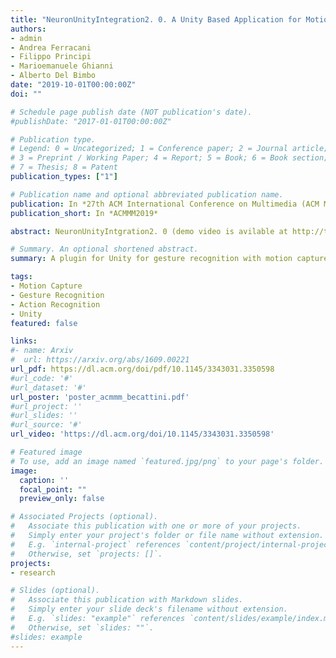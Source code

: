```yaml
---
title: "NeuronUnityIntegration2. 0. A Unity Based Application for Motion Capture and Gesture Recognition"
authors:
- admin
- Andrea Ferracani
- Filippo Principi
- Marioemanuele Ghianni
- Alberto Del Bimbo
date: "2019-10-01T00:00:00Z"
doi: ""

# Schedule page publish date (NOT publication's date).
#publishDate: "2017-01-01T00:00:00Z"

# Publication type.
# Legend: 0 = Uncategorized; 1 = Conference paper; 2 = Journal article;
# 3 = Preprint / Working Paper; 4 = Report; 5 = Book; 6 = Book section;
# 7 = Thesis; 8 = Patent
publication_types: ["1"]

# Publication name and optional abbreviated publication name.
publication: In *27th ACM International Conference on Multimedia (ACM MM) 2019 Demo*
publication_short: In *ACMMM2019*

abstract: NeuronUnityIntgration2. 0 (demo video is avilable at http://tiny. cc/u1lz6y) is a plugin for Unity which provides gesture recognition functionalities through the Perception Neuron motion capture suit. The system offers a recording mode, which guides the user through the collection of a dataset of gestures, and a recognition mode, capable of detecting the recorded actions in real time. Gestures are recognized by training Support Vector Machines directly within our plugin. We demonstrate the effectiveness of our application through an experimental evaluation on a newly collected dataset. Furthermore, external applications can exploit NeuronUnityIntgration2. 0's recognition capabilities thanks to a set of exposed API.

# Summary. An optional shortened abstract.
summary: A plugin for Unity for gesture recognition with motion capture

tags:
- Motion Capture
- Gesture Recognition
- Action Recognition
- Unity
featured: false

links:
#- name: Arxiv
#  url: https://arxiv.org/abs/1609.00221
url_pdf: https://dl.acm.org/doi/pdf/10.1145/3343031.3350598
#url_code: '#'
#url_dataset: '#'
url_poster: 'poster_acmmm_becattini.pdf'
#url_project: ''
#url_slides: ''
#url_source: '#'
url_video: 'https://dl.acm.org/doi/10.1145/3343031.3350598'

# Featured image
# To use, add an image named `featured.jpg/png` to your page's folder.
image:
  caption: ''
  focal_point: ""
  preview_only: false

# Associated Projects (optional).
#   Associate this publication with one or more of your projects.
#   Simply enter your project's folder or file name without extension.
#   E.g. `internal-project` references `content/project/internal-project/index.md`.
#   Otherwise, set `projects: []`.
projects:
- research

# Slides (optional).
#   Associate this publication with Markdown slides.
#   Simply enter your slide deck's filename without extension.
#   E.g. `slides: "example"` references `content/slides/example/index.md`.
#   Otherwise, set `slides: ""`.
#slides: example
---
```

